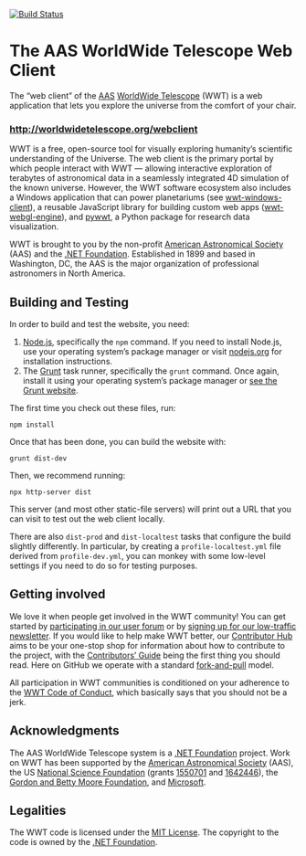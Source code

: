 [![Build Status](https://dev.azure.com/aasworldwidetelescope/WWT/_apis/build/status/WorldWideTelescope.wwt-web-client?branchName=master)](https://dev.azure.com/aasworldwidetelescope/WWT/_build/latest?definitionId=4&branchName=master)

# The AAS WorldWide Telescope Web Client

The “web client” of the [AAS](https://aas.org/)
[WorldWide Telescope](http://worldwidetelescope.org/home) (WWT) is a web
application that lets you explore the universe from the comfort of your chair.

### <http://worldwidetelescope.org/webclient>

WWT is a free, open-source tool for visually exploring humanity’s scientific
understanding of the Universe. The web client is the primary portal by which
people interact with WWT — allowing interactive exploration of terabytes of
astronomical data in a seamlessly integrated 4D simulation of the known
universe. However, the WWT software ecosystem also includes a Windows
application that can power planetariums (see [wwt-windows-client]), a reusable
JavaScript library for building custom web apps ([wwt-webgl-engine]), and
[pywwt], a Python package for research data visualization.

[wwt-windows-client]: https://github.com/WorldWideTelescope/wwt-windows-client
[wwt-webgl-engine]: https://github.com/WorldWideTelescope/wwt-webgl-engine
[pywwt]: https://pywwt.readthedocs.io/

WWT is brought to you by the non-profit [American Astronomical Society] (AAS)
and the [.NET Foundation]. Established in 1899 and based in Washington, DC,
the AAS is the major organization of professional astronomers in North
America.

[American Astronomical Society]: https://aas.org/
[.NET Foundation]: https://dotnetfoundation.org/


## Building and Testing

In order to build and test the website, you need:

1. [Node.js](https://nodejs.org/), specifically the `npm` command. If you need
   to install Node.js, use your operating system’s package manager or visit
   [nodejs.org](https://nodejs.org/) for installation instructions.
2. The [Grunt](https://gruntjs.com/) task runner, specifically the `grunt`
   command. Once again, install it using your operating system’s package
   manager or [see the Grunt website](https://gruntjs.com/getting-started).

The first time you check out these files, run:

```
npm install
```

Once that has been done, you can build the website with:

```
grunt dist-dev
```

Then, we recommend running:

```
npx http-server dist
```

This server (and most other static-file servers) will print out a URL that you
can visit to test out the web client locally.

There are also `dist-prod` and `dist-localtest` tasks that configure the build
slightly differently. In particular, by creating a `profile-localtest.yml`
file derived from `profile-dev.yml`, you can monkey with some low-level
settings if you need to do so for testing purposes.


## Getting involved

We love it when people get involved in the WWT community! You can get started
by [participating in our user forum] or by
[signing up for our low-traffic newsletter]. If you would like to help make
WWT better, our [Contributor Hub] aims to be your one-stop shop for
information about how to contribute to the project, with the
[Contributors’ Guide] being the first thing you should read. Here on GitHub we
operate with a standard [fork-and-pull] model.

[participating in our user forum]: https://wwt-forum.org/
[signing up for our low-traffic newsletter]: https://bit.ly/wwt-signup
[Contributor Hub]: https://worldwidetelescope.github.io/
[Contributors’ Guide]: https://worldwidetelescope.github.io/contributing/
[fork-and-pull]: https://help.github.com/en/articles/about-collaborative-development-models

All participation in WWT communities is conditioned on your adherence to the
[WWT Code of Conduct], which basically says that you should not be a jerk.

[WWT Code of Conduct]: https://worldwidetelescope.github.io/code-of-conduct/


## Acknowledgments

The AAS WorldWide Telescope system is a [.NET Foundation] project. Work on WWT
has been supported by the [American Astronomical Society] (AAS), the US
[National Science Foundation] (grants [1550701] and [1642446]), the [Gordon
and Betty Moore Foundation], and [Microsoft].

[.NET Foundation]: https://dotnetfoundation.org/
[National Science Foundation]: https://www.nsf.gov/
[1550701]: https://www.nsf.gov/awardsearch/showAward?AWD_ID=1550701
[1642446]: https://www.nsf.gov/awardsearch/showAward?AWD_ID=1642446
[Gordon and Betty Moore Foundation]: https://www.moore.org/
[Microsoft]: https://www.microsoft.com/


## Legalities

The WWT code is licensed under the [MIT License]. The copyright to the code is
owned by the [.NET Foundation].

[MIT License]: https://opensource.org/licenses/MIT
